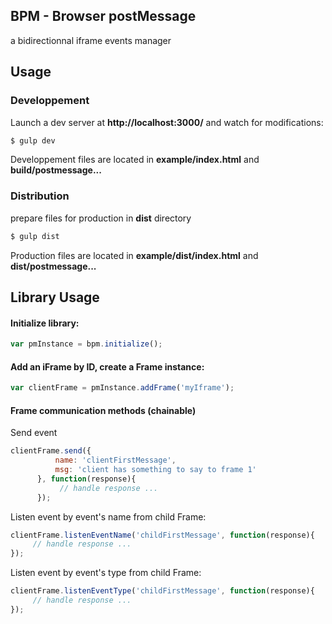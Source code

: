 ## BPM - Browser postMessage
a bidirectionnal iframe events manager

## Usage
### Developpement

Launch a dev server at **http://localhost:3000/** and watch for modifications:
```bash
$ gulp dev
```
Developpement files are located in **example/index.html** and **build/postmessage...**



### Distribution
prepare files for production in **dist** directory

```bash
$ gulp dist
```
Production files are located in **example/dist/index.html** and **dist/postmessage...**


## Library Usage

#### Initialize library:
```javascript
var pmInstance = bpm.initialize();
```
#### Add an iFrame by ID, create a **Frame** instance:
```javascript
var clientFrame = pmInstance.addFrame('myIframe');
```
####  **Frame** communication methods (chainable)
Send event
```javascript
clientFrame.send({
          name: 'clientFirstMessage',
          msg: 'client has something to say to frame 1'
      }, function(response){
           // handle response ...
      });
```

Listen event by event's name from child Frame:

```javascript
clientFrame.listenEventName('childFirstMessage', function(response){
     // handle response ...
});
```

Listen event by event's type from child Frame:

```javascript
clientFrame.listenEventType('childFirstMessage', function(response){
     // handle response ...
});
```
